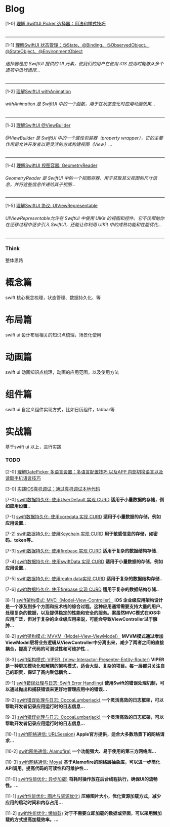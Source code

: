 # Blog
[1-0] [理解 SwiftUI  Picker 选择器：用法和样式技巧](https://github.com/Mrdogithub/BLOG/blob/main/IOS/%E7%90%86%E8%A7%A3%20SwiftUI%20%20Picker%20%E9%80%89%E6%8B%A9%E5%99%A8%EF%BC%9A%E7%94%A8%E6%B3%95%E5%92%8C%E6%A0%B7%E5%BC%8F%E6%8A%80%E5%B7%A7_20241217.md)
###### 
---
[1-1] [理解SwiftUI 状态管理：@State、@Binding、@ObservedObject、@StateObject、@EnvironmentObject](https://github.com/Mrdogithub/BLOG/blob/main/IOS/%E7%90%86%E8%A7%A3SwiftUI%20%E7%8A%B6%E6%80%81%E7%AE%A1%E7%90%86%EF%BC%9A%40State%E3%80%81%40Binding%E3%80%81%40ObservedObject%E3%80%81%40StateObject%E3%80%81%40EnvironmentObject.md)
###### 选择器是由 SwiftUI 提供的 UI 元素，使我们的用户在使用 iOS 应用时能够从多个选项中进行选择...
---
[1-2] [理解SwiftUI withAnimation](https://github.com/Mrdogithub/BLOG/blob/main/IOS/%E7%90%86%E8%A7%A3SwiftUI%20withAnimation.md)
###### withAnimation 是 SwiftUI 中的一个函数，用于在状态变化时应用动画效果...
---

[1-3] [理解SwiftUI @ViewBuilder](https://github.com/Mrdogithub/BLOG/blob/main/IOS/%E7%90%86%E8%A7%A3SwiftUI%20%40ViewBuilder.md)
###### @ViewBuilder 是 SwiftUI 中的一个属性包装器（property wrapper），它的主要作用是允许开发者以更灵活的方式构建视图（View）...
---


[1-4] [理解SwiftUI 视图容器: GeometryReader](https://github.com/Mrdogithub/BLOG/blob/main/IOS/%E7%90%86%E8%A7%A3SwiftUI%20%E8%A7%86%E5%9B%BE%E5%AE%B9%E5%99%A8%3A%20GeometryReader.md)
###### GeometryReader 是 SwiftUI 中的一个视图容器，用于获取其父视图的尺寸信息，并将这些信息传递给其子视图...
---
[1-5] [理解SwiftUI 协议: UIViewRepresentable](https://github.com/Mrdogithub/BLOG/blob/main/IOS/%E7%90%86%E8%A7%A3SwiftUI%20%E5%8D%8F%E8%AE%AE%3A%20UIViewRepresentable.md)
###### UIViewRepresentable允许在 SwiftUI 中使用 UIKit 的视图和控件。它不仅帮助你在迁移过程中逐步引入 SwiftUI，还能让你利用 UIKit 中的成熟功能和性能优化...
---

### Think
整体思路
# 概念篇
swift 核心概念梳理，状态管理、数据持久化、等

# 布局篇
swift ui 设计布局相关的知识点梳理，场景化使用
# 动画篇
swift ui 动画知识点梳理，动画的应用范围，以及使用方法

# 组件篇
swift ui 自定义组件实现方式，比如日历组件，tabbar等


# 实战篇
基于swift ui 以上，进行实践

### TODO
[2-0] [理解DatePicker 多语言设置：多语言配置技巧 以及APP 内部切换语言以及读取手机语言技巧](https://github.com/Mrdogithub/BLOG/blob/main/IOS/%E7%90%86%E8%A7%A3%20SwiftUI%20%20Picker%20%E9%80%89%E6%8B%A9%E5%99%A8%EF%BC%9A%E7%94%A8%E6%B3%95%E5%92%8C%E6%A0%B7%E5%BC%8F%E6%8A%80%E5%B7%A7_20241217.md)

[3-0] [实践IOS真机调试：通过真机调试本地代码](https://github.com/Mrdogithub/BLOG/blob/main/IOS/%E7%90%86%E8%A7%A3%20SwiftUI%20%20Picker%20%E9%80%89%E6%8B%A9%E5%99%A8%EF%BC%9A%E7%94%A8%E6%B3%95%E5%92%8C%E6%A0%B7%E5%BC%8F%E6%8A%80%E5%B7%A7_20241217.md)




[7-0] [swift数据持久化: 使用UserDefault 实现 CURD](https://github.com/Mrdogithub/BLOG/blob/main/IOS/%E7%90%86%E8%A7%A3%20SwiftUI%20%20Picker%20%E9%80%89%E6%8B%A9%E5%99%A8%EF%BC%9A%E7%94%A8%E6%B3%95%E5%92%8C%E6%A0%B7%E5%BC%8F%E6%8A%80%E5%B7%A7_20241217.md)
**适用于小量数据的存储，例如应用设置..**

[7-1] [swift数据持久化: 使用coredata 实现 CURD](https://github.com/Mrdogithub/BLOG/blob/main/IOS/%E7%90%86%E8%A7%A3%20SwiftUI%20%20Picker%20%E9%80%89%E6%8B%A9%E5%99%A8%EF%BC%9A%E7%94%A8%E6%B3%95%E5%92%8C%E6%A0%B7%E5%BC%8F%E6%8A%80%E5%B7%A7_20241217.md)
**适用于小量数据的存储，例如应用设置..**

[7-2] [swift数据持久化: 使用Keychain 实现 CURD](https://github.com/Mrdogithub/BLOG/blob/main/IOS/%E7%90%86%E8%A7%A3%20SwiftUI%20%20Picker%20%E9%80%89%E6%8B%A9%E5%99%A8%EF%BC%9A%E7%94%A8%E6%B3%95%E5%92%8C%E6%A0%B7%E5%BC%8F%E6%8A%80%E5%B7%A7_20241217.md)
**用于敏感信息的存储，如密码、token等..**

[7-3] [swift数据持久化: 使用firebase 实现 CURD](https://github.com/Mrdogithub/BLOG/blob/main/IOS/%E7%90%86%E8%A7%A3%20SwiftUI%20%20Picker%20%E9%80%89%E6%8B%A9%E5%99%A8%EF%BC%9A%E7%94%A8%E6%B3%95%E5%92%8C%E6%A0%B7%E5%BC%8F%E6%8A%80%E5%B7%A7_20241217.md)
**适用于复杂的数据结构存储..**

[7-4] [swift数据持久化: 使用swiftData 实现 CURD](https://github.com/Mrdogithub/BLOG/blob/main/IOS/%E7%90%86%E8%A7%A3%20SwiftUI%20%20Picker%20%E9%80%89%E6%8B%A9%E5%99%A8%EF%BC%9A%E7%94%A8%E6%B3%95%E5%92%8C%E6%A0%B7%E5%BC%8F%E6%8A%80%E5%B7%A7_20241217.md)
**适用于小量数据的存储，例如应用设置..**

[7-5] [swift数据持久化: 使用realm data实现 CURD](https://github.com/Mrdogithub/BLOG/blob/main/IOS/%E7%90%86%E8%A7%A3%20SwiftUI%20%20Picker%20%E9%80%89%E6%8B%A9%E5%99%A8%EF%BC%9A%E7%94%A8%E6%B3%95%E5%92%8C%E6%A0%B7%E5%BC%8F%E6%8A%80%E5%B7%A7_20241217.md)
**适用于复杂的数据结构存储..**

[7-6] [swift数据持久化: 使用firebase 实现 CURD](https://github.com/Mrdogithub/BLOG/blob/main/IOS/%E7%90%86%E8%A7%A3%20SwiftUI%20%20Picker%20%E9%80%89%E6%8B%A9%E5%99%A8%EF%BC%9A%E7%94%A8%E6%B3%95%E5%92%8C%E6%A0%B7%E5%BC%8F%E6%8A%80%E5%B7%A7_20241217.md)
**适用于复杂的数据结构存储..**

[8-1] [swift架构模式: MVC（Model-View-Controller）](https://github.com/Mrdogithub/BLOG/blob/main/IOS/%E7%90%86%E8%A7%A3%20SwiftUI%20%20Picker%20%E9%80%89%E6%8B%A9%E5%99%A8%EF%BC%9A%E7%94%A8%E6%B3%95%E5%92%8C%E6%A0%B7%E5%BC%8F%E6%8A%80%E5%B7%A7_20241217.md)
**iOS 企业级应用架构设计是一个涉及到多个方面和技术栈的综合过程。这种应用通常需要支持大量的用户、处理复杂的数据，以及提供稳定的性能和安全的服务。案虽然MVC模式在iOS中应用广泛，但对于复杂的企业级应用来说，可能会导致ViewController过于臃肿...**

[8-2] [swift架构模式: MVVM（Model-View-ViewModel）](https://github.com/Mrdogithub/BLOG/blob/main/IOS/%E7%90%86%E8%A7%A3%20SwiftUI%20%20Picker%20%E9%80%89%E6%8B%A9%E5%99%A8%EF%BC%9A%E7%94%A8%E6%B3%95%E5%92%8C%E6%A0%B7%E5%BC%8F%E6%8A%80%E5%B7%A7_20241217.md)
**MVVM模式通过增加ViewModel层将业务逻辑从ViewController中分离出来，减少了两者之间的直接耦合，提高了代码的可测试性和可维护性...**

[8-3] [swift架构模式: VIPER（View-Interactor-Presenter-Entity-Router)](https://github.com/Mrdogithub/BLOG/blob/main/IOS/%E7%90%86%E8%A7%A3%20SwiftUI%20%20Picker%20%E9%80%89%E6%8B%A9%E5%99%A8%EF%BC%9A%E7%94%A8%E6%B3%95%E5%92%8C%E6%A0%B7%E5%BC%8F%E6%8A%80%E5%B7%A7_20241217.md)
**VIPER是一种更加模块化和解耦的架构模式，适合大型、复杂的项目。每一层都只关注自己的职责，保证了高内聚低耦合...**

[9-1] [swift错误处理与日志: Swift Error Handling)](https://github.com/Mrdogithub/BLOG/blob/main/IOS/%E7%90%86%E8%A7%A3%20SwiftUI%20%20Picker%20%E9%80%89%E6%8B%A9%E5%99%A8%EF%BC%9A%E7%94%A8%E6%B3%95%E5%92%8C%E6%A0%B7%E5%BC%8F%E6%8A%80%E5%B7%A7_20241217.md)
**使用Swift的错误处理机制，可以通过抛出和捕获错误来更好地管理应用中的错误...**

[9-2] [swift错误处理与日志: CocoaLumberjack)](https://github.com/Mrdogithub/BLOG/blob/main/IOS/%E7%90%86%E8%A7%A3%20SwiftUI%20%20Picker%20%E9%80%89%E6%8B%A9%E5%99%A8%EF%BC%9A%E7%94%A8%E6%B3%95%E5%92%8C%E6%A0%B7%E5%BC%8F%E6%8A%80%E5%B7%A7_20241217.md)
**一个灵活高效的日志框架，可以帮助开发者记录应用运行时的日志信息...**
 

[9-3] [swift错误处理与日志: CocoaLumberjack)](https://github.com/Mrdogithub/BLOG/blob/main/IOS/%E7%90%86%E8%A7%A3%20SwiftUI%20%20Picker%20%E9%80%89%E6%8B%A9%E5%99%A8%EF%BC%9A%E7%94%A8%E6%B3%95%E5%92%8C%E6%A0%B7%E5%BC%8F%E6%8A%80%E5%B7%A7_20241217.md)
**一个灵活高效的日志框架，可以帮助开发者记录应用运行时的日志信息...**

[10-1] [swift网络通信: URLSession)](https://github.com/Mrdogithub/BLOG/blob/main/IOS/%E7%90%86%E8%A7%A3%20SwiftUI%20%20Picker%20%E9%80%89%E6%8B%A9%E5%99%A8%EF%BC%9A%E7%94%A8%E6%B3%95%E5%92%8C%E6%A0%B7%E5%BC%8F%E6%8A%80%E5%B7%A7_20241217.md)
**Apple官方提供，适合大多数场景下的网络请求...**

[10-2] [swift网络通信: Alamofire)](https://github.com/Mrdogithub/BLOG/blob/main/IOS/%E7%90%86%E8%A7%A3%20SwiftUI%20%20Picker%20%E9%80%89%E6%8B%A9%E5%99%A8%EF%BC%9A%E7%94%A8%E6%B3%95%E5%92%8C%E6%A0%B7%E5%BC%8F%E6%8A%80%E5%B7%A7_20241217.md)
**一个功能强大、易于使用的第三方网络库...**

[10-3] [swift网络通信: Moya)](https://github.com/Mrdogithub/BLOG/blob/main/IOS/%E7%90%86%E8%A7%A3%20SwiftUI%20%20Picker%20%E9%80%89%E6%8B%A9%E5%99%A8%EF%BC%9A%E7%94%A8%E6%B3%95%E5%92%8C%E6%A0%B7%E5%BC%8F%E6%8A%80%E5%B7%A7_20241217.md)
**基于Alamofire的网络层抽象库，可以进一步简化API调用，提高代码的可读性和可维护性...**


[11-0] [swift性能优化: 异步加载)](https://github.com/Mrdogithub/BLOG/blob/main/IOS/%E7%90%86%E8%A7%A3%20SwiftUI%20%20Picker%20%E9%80%89%E6%8B%A9%E5%99%A8%EF%BC%9A%E7%94%A8%E6%B3%95%E5%92%8C%E6%A0%B7%E5%BC%8F%E6%8A%80%E5%B7%A7_20241217.md)
**将耗时操作放在后台线程执行，确保UI的流畅性。...**

[11-1] [swift性能优化: 图片与资源优化)](https://github.com/Mrdogithub/BLOG/blob/main/IOS/%E7%90%86%E8%A7%A3%20SwiftUI%20%20Picker%20%E9%80%89%E6%8B%A9%E5%99%A8%EF%BC%9A%E7%94%A8%E6%B3%95%E5%92%8C%E6%A0%B7%E5%BC%8F%E6%8A%80%E5%B7%A7_20241217.md)
**压缩图片大小，优化资源加载方式，减少应用的启动时间和内存占用...**

[11-2] [swift性能优化: 懒加载)](https://github.com/Mrdogithub/BLOG/blob/main/IOS/%E7%90%86%E8%A7%A3%20SwiftUI%20%20Picker%20%E9%80%89%E6%8B%A9%E5%99%A8%EF%BC%9A%E7%94%A8%E6%B3%95%E5%92%8C%E6%A0%B7%E5%BC%8F%E6%8A%80%E5%B7%A7_20241217.md)
**对于不需要立即加载的数据或界面，可以采用懒加载的方式提高加载效率。...**